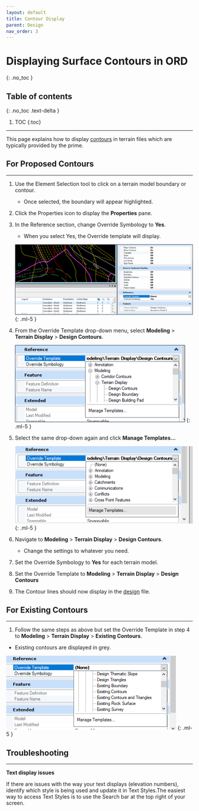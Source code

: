 ```yaml
---
layout: default
title: Contour Display
parent: Design
nav_order: 3
---
```


# Displaying Surface Contours in ORD
{: .no_toc }

## Table of contents
{: .no_toc .text-delta }

1. TOC
{:toc}

---

This page explains how to display [contours] in terrain files which are typically provided by the prime.

## For Proposed Contours
***

1.  Use the Element Selection tool to click on a terrain model boundary or contour. 

    -   Once selected, the boundary will appear highlighted.

2.  Click the Properties icon to display the **Properties** pane.

3.  In the Reference section, change Override Symbology to **Yes**.

    -   When you select Yes, the Override template will display.

    ![](../assets/images/contour-highlighted.png)
    {: .ml-5 }

4.  From the Override Template drop-down menu, select **Modeling** > **Terrain Display** > **Design Contours**.

    ![](../assets/images/design-contours.png)
    {: .ml-5 }

5.  Select the same drop-down again and click **Manage Templates...**

    ![](../assets/images/manage-templates.png)
    {: .ml-5 }

6.  Navigate to **Modeling** > **Terrain Display** > **Design Contours**.

    -   Change the settings to whatever you need. 

7.  Set the Override Symbology to **Yes** for each terrain model.

8.  Set the Override Template to **Modeling** > **Terrain Display** > **Design Contours**

9.  The Contour lines should now display in the [design] file. 

## For Existing Contours
***

1.  Follow the same steps as above but set the Override Template in step 4 to **Modeling** > **Terrain Display** > **Existing Contours**.

-   Existing contours are displayed in grey.

![](../assets/images/existing-contours.png)
{: .ml-5 }

## Troubleshooting
***

**Text display issues**

If there are issues with the way your text displays (elevation numbers), identify which style is being used and update it in Text Styles.The easiest way to access Text Styles is to use the Search bar at the top right of your screen.

[contours]: /knowledge-base/docs/glossary#contours
[design]: /knowledge-base/docs/glossary#design-file